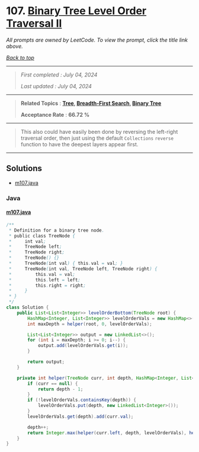 # 107. [Binary Tree Level Order Traversal II](<https://leetcode.com/problems/binary-tree-level-order-traversal-ii>)

*All prompts are owned by LeetCode. To view the prompt, click the title link above.*

*[Back to top](<../README.md>)*

------

> *First completed : July 04, 2024*
>
> *Last updated : July 04, 2024*

------

> **Related Topics** : **[Tree](<by_topic/Tree.md>), [Breadth-First Search](<by_topic/Breadth-First Search.md>), [Binary Tree](<by_topic/Binary Tree.md>)**
>
> **Acceptance Rate** : **66.72 %**

------

> This also could have easily been done by reversing the left-right 
> traversal order, then just using the default `Collections` `reverse` 
> function to have the deepest layers appear first.

------

## Solutions

- [m107.java](<../my-submissions/m107.java>)
### Java
#### [m107.java](<../my-submissions/m107.java>)
```Java
/**
 * Definition for a binary tree node.
 * public class TreeNode {
 *     int val;
 *     TreeNode left;
 *     TreeNode right;
 *     TreeNode() {}
 *     TreeNode(int val) { this.val = val; }
 *     TreeNode(int val, TreeNode left, TreeNode right) {
 *         this.val = val;
 *         this.left = left;
 *         this.right = right;
 *     }
 * }
 */
class Solution {
    public List<List<Integer>> levelOrderBottom(TreeNode root) {
        HashMap<Integer, List<Integer>> levelOrderVals = new HashMap<>();
        int maxDepth = helper(root, 0, levelOrderVals);

        List<List<Integer>> output = new LinkedList<>();
        for (int i = maxDepth; i >= 0; i--) {
            output.add(levelOrderVals.get(i));
        }

        return output;
    }

    private int helper(TreeNode curr, int depth, HashMap<Integer, List<Integer>> levelOrderVals) {
        if (curr == null) {
            return depth - 1;
        }
        if (!levelOrderVals.containsKey(depth)) {
            levelOrderVals.put(depth, new LinkedList<Integer>());
        }
        levelOrderVals.get(depth).add(curr.val);

        depth++;
        return Integer.max(helper(curr.left, depth, levelOrderVals), helper(curr.right, depth, levelOrderVals));
    }
}
```

